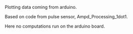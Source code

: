 
Plotting data coming from arduino.

Based on code from pulse sensor, Ampd_Processing_1dot1.

Here no computations run on the arduino board.
